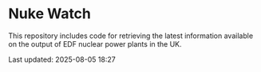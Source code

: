 # Nuke Watch

This repository includes code for retrieving the latest information available on the output of EDF nuclear power plants in the UK.

Last updated: 2025-08-05 18:27